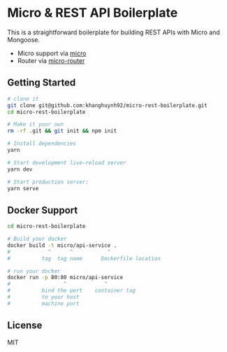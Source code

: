 Micro & REST API Boilerplate
==================================

This is a straightforward boilerplate for building REST APIs with Micro and Mongoose.

- Micro support via [micro](https://github.com/zyedidia/micro)
- Router via [micro-router](https://github.com/pedronauck/micro-router)


Getting Started
---------------

```sh
# clone it
git clone git@github.com:khanghuynh92/micro-rest-boilerplate.git
cd micro-rest-boilerplate

# Make it your own
rm -rf .git && git init && npm init

# Install dependencies
yarn

# Start development live-reload server
yarn dev

# Start production server:
yarn serve
```
Docker Support
------
```sh
cd micro-rest-boilerplate

# Build your docker
docker build -t micro/api-service .
#            ^      ^           ^
#          tag  tag name      Dockerfile location

# run your docker
docker run -p 80:80 micro/api-service
#                 ^            ^
#          bind the port    container tag
#          to your host
#          machine port   

```

License
-------

MIT
